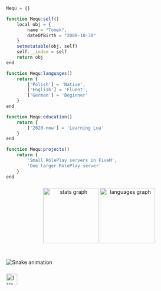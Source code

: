 ```typescript

Mequ = {}

function Mequ:self()
    local obj = {
        name = "Tomek",
        dateOfBirth = "2008-10-30"
    }
    setmetatable(obj, self)
    self.__index = self
    return obj
end

function Mequ:languages()
    return {
        ['Polish'] = 'Native',
        ['English'] = 'Fluent',
        ['German'] = 'Beginner'
    }
end

function Mequ:education()
    return {
        ['2020-now'] = 'Learning Lua'
    }
end

function Mequ:projects()
    return {
        'Small RolePlay servers in FiveM',
        'One larger RolePlay server'
    }
end

``````
###

<div align="center">
  <img src="https://github-readme-stats.vercel.app/api?username=Mequ0&hide_title=true&hide_rank=false&show_icons=true&include_all_commits=true&count_private=true&disable_animations=false&theme=aura_dark&locale=en&hide_border=true" height="150" alt="stats graph"  />
  <img src="https://github-readme-stats.vercel.app/api/top-langs?username=Mequ0&locale=en&hide_title=false&layout=compact&card_width=320&langs_count=5&theme=aura_dark&hide_border=true" height="150" alt="languages graph"  />
</div>

###

<br clear="both">

<img src="https://raw.githubusercontent.com/Mequ0/Mequ0/output/snake.svg" alt="Snake animation" />

###

<div align="left">
  <img src="https://cdn.jsdelivr.net/gh/devicons/devicon/icons/lua/lua-original.svg" height="30" alt="lua logo"  />
</div>

###
